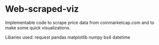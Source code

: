 # Web-scraped-viz
Implementable code to scrape price data from coinmarketcap.com and to make some quick visualizations.

Libaries used:
request
pandas
matplotlib
numpy
bs4
datetime

